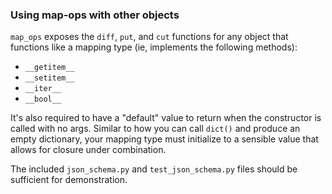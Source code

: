 ### Using map-ops with other objects

`map_ops` exposes the `diff`, `put`, and `cut` functions for any object that
functions like a mapping type (ie, implements the following methods):
- `__getitem__`
- `__setitem__`
- `__iter__`
- `__bool__`

It's also required to have a "default" value to return when the constructor is
called with no args. Similar to how you can call `dict()` and produce an empty
dictionary, your mapping type must initialize to a sensible value that allows
for closure under combination. 

The included `json_schema.py` and `test_json_schema.py` files should be 
sufficient for demonstration.
